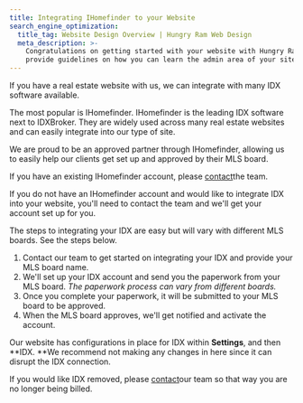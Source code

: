 ```yaml
---
title: Integrating IHomefinder to your Website
search_engine_optimization:
  title_tag: Website Design Overview | Hungry Ram Web Design
  meta_description: >-
    Congratulations on getting started with your website with Hungry Ram! We
    provide guidelines on how you can learn the admin area of your site.
---
```

If you have a real estate website with us, we can integrate with many IDX software available.

The most popular is IHomefinder. IHomefinder is the leading IDX software next to IDXBroker. They are widely used across many real estate websites and can easily integrate into our type of site.

We are proud to be an approved partner through IHomefinder, allowing us to easily help our clients get set up and approved by their MLS board.

If you have an existing IHomefinder account, please [contact](/contact)the team.

If you do not have an IHomefinder account and would like to integrate IDX into your website, you'll need to contact the team and we'll get your account set up for you.

The steps to integrating your IDX are easy but will vary with different MLS boards. See the steps below.

1. Contact our team to get started on integrating your IDX and provide your MLS board name.
2. We'll set up your IDX account and send you the paperwork from your MLS board. *The paperwork process can vary from different boards.*
3. Once you complete your paperwork, it will be submitted to your MLS board to be approved.
4. When the MLS board approves, we'll get notified and activate the account.

Our website has configurations in place for IDX within **Settings**, and then **IDX.&nbsp;**We recommend not making any changes in here since it can disrupt the IDX connection.

If you would like IDX removed, please [contact](/contact)our team so that way you are no longer being billed.
